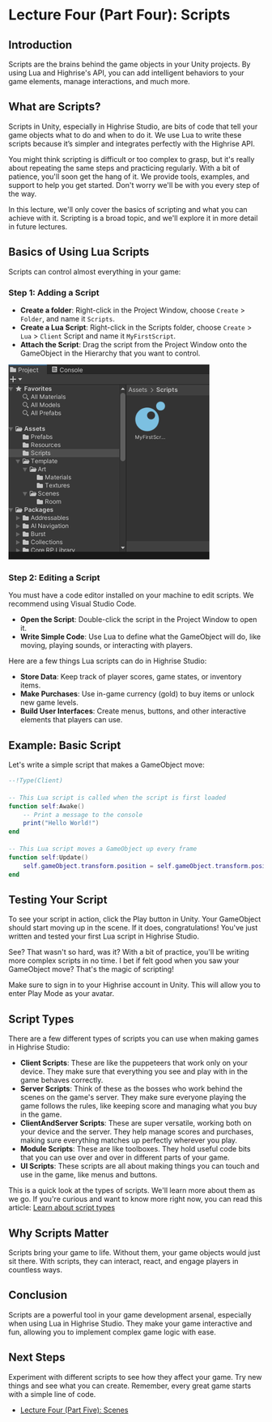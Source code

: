 # Lecture Four (Part Four): Scripts

## Introduction

Scripts are the brains behind the game objects in your Unity projects. By using Lua and Highrise's API, you can add intelligent behaviors to your game elements, manage interactions, and much more.

## What are Scripts?

Scripts in Unity, especially in Highrise Studio, are bits of code that tell your game objects what to do and when to do it. We use Lua to write these scripts because it’s simpler and integrates perfectly with the Highrise API.

You might think scripting is difficult or too complex to grasp, but it's really about repeating the same steps and practicing regularly. With a bit of patience, you'll soon get the hang of it. We provide tools, examples, and support to help you get started. Don't worry we'll be with you every step of the way.

<Note type="warning">
In this lecture, we'll only cover the basics of scripting and what you can achieve with it. Scripting is a broad topic, and we'll explore it in more detail in future lectures.
</Note>

## Basics of Using Lua Scripts

Scripts can control almost everything in your game:

### Step 1: Adding a Script
- **Create a folder**: Right-click in the Project Window, choose `Create` > `Folder`, and name it `Scripts`.
- **Create a Lua Script**: Right-click in the Scripts folder, choose `Create` > `Lua` > `Client` Script and name it `MyFirstScript`.
- **Attach the Script**: Drag the script from the Project Window onto the GameObject in the Hierarchy that you want to control.

![Script](/assets/learn/guides/studio/Lectures/gameobject-scripts.png)

### Step 2: Editing a Script

<Note type="warning">
You must have a code editor installed on your machine to edit scripts. We recommend using Visual Studio Code.
</Note>

- **Open the Script**: Double-click the script in the Project Window to open it.
- **Write Simple Code**: Use Lua to define what the GameObject will do, like moving, playing sounds, or interacting with players.

Here are a few things Lua scripts can do in Highrise Studio:

- **Store Data**: Keep track of player scores, game states, or inventory items.
- **Make Purchases**: Use in-game currency (gold) to buy items or unlock new game levels.
- **Build User Interfaces**: Create menus, buttons, and other interactive elements that players can use.

## Example: Basic Script

Let's write a simple script that makes a GameObject move:

```lua
--!Type(Client)

-- This Lua script is called when the script is first loaded
function self:Awake()
    -- Print a message to the console
    print("Hello World!")
end

-- This Lua script moves a GameObject up every frame
function self:Update()
    self.gameObject.transform.position = self.gameObject.transform.position + Vector3.up * Time.deltaTime
end
```

## Testing Your Script

To see your script in action, click the Play button in Unity. Your GameObject should start moving up in the scene. If it does, congratulations! You've just written and tested your first Lua script in Highrise Studio.

See? That wasn't so hard, was it? With a bit of practice, you'll be writing more complex scripts in no time. I bet if felt good when you saw your GameObject move? That's the magic of scripting!

<Note type="warning">
Make sure to sign in to your Highrise account in Unity. This will allow you to enter Play Mode as your avatar.
</Note>

## Script Types

There are a few different types of scripts you can use when making games in Highrise Studio:

- **Client Scripts**: These are like the puppeteers that work only on your device. They make sure that everything you see and play with in the game behaves correctly.
- **Server Scripts**: Think of these as the bosses who work behind the scenes on the game's server. They make sure everyone playing the game follows the rules, like keeping score and managing what you buy in the game.
- **ClientAndServer Scripts**: These are super versatile, working both on your device and the server. They help manage scores and purchases, making sure everything matches up perfectly wherever you play.
- **Module Scripts**: These are like toolboxes. They hold useful code bits that you can use over and over in different parts of your game.
- **UI Scripts**: These scripts are all about making things you can touch and use in the game, like menus and buttons.

This is a quick look at the types of scripts. We'll learn more about them as we go. If you're curious and want to know more right now, you can read this article: [Learn about script types](https://create.highrise.game/learn/studio/create/scripting/script-types/overview)

## Why Scripts Matter

Scripts bring your game to life. Without them, your game objects would just sit there. With scripts, they can interact, react, and engage players in countless ways.

## Conclusion

Scripts are a powerful tool in your game development arsenal, especially when using Lua in Highrise Studio. They make your game interactive and fun, allowing you to implement complex game logic with ease.

## Next Steps

Experiment with different scripts to see how they affect your game. Try new things and see what you can create. Remember, every great game starts with a simple line of code.

- [Lecture Four (Part Five): Scenes](https://create.highrise.game/learn/studio/basics/beginner-guide/lecture-four-part-five)